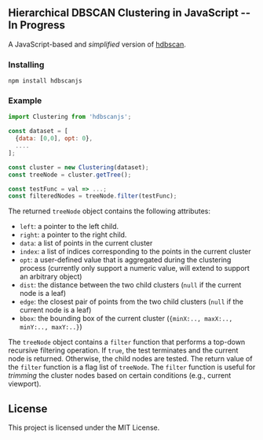 ## Hierarchical DBSCAN Clustering in JavaScript -- In Progress ##

A JavaScript-based and *simplified* version of [hdbscan](https://github.com/scikit-learn-contrib/hdbscan).

### Installing

```
npm install hdbscanjs
```

### Example

```javascript
import Clustering from 'hdbscanjs';

const dataset = [
  {data: [0,0], opt: 0},
  ....
];

const cluster = new Clustering(dataset);
const treeNode = cluster.getTree();

const testFunc = val => ...;
const filteredNodes = treeNode.filter(testFunc);
```

The returned `treeNode` object contains the following attributes:

* `left`: a pointer to the left child.
* `right`: a pointer to the right child.
* `data`: a list of points in the current cluster
* `index`: a list of indices corresponding to the points in the current cluster
* `opt`: a user-defined value that is aggregated during the clustering process (currently only support a numeric value, will extend to support an arbitrary object)
* `dist`: the distance between the two child clusters (`null` if the current node is a leaf)
* `edge`: the closest pair of points from the two child clusters (`null` if the current node is a leaf)
* `bbox`: the bounding box of the current cluster (`{minX:.., maxX:.., minY:.., maxY:..}`)

The `treeNode` object contains a `filter` function that performs a top-down recursive filtering operation. If `true`, the test terminates and the current node is returned. Otherwise, the child nodes are tested. The return value of the `filter` function is a flag list of `treeNode`. The `filter` function is useful for *trimming* the cluster nodes based on certain conditions (e.g., current viewport).

## License

This project is licensed under the MIT License.
